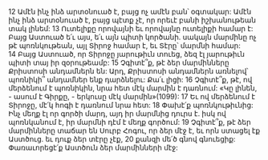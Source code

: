 12 Ամէն ինչ ինձ արտօնուած է, բայց ոչ ամէն բան՝ օգտակար: Ամէն ինչ ինձ արտօնուած է, բայց պէտք չէ, որ որեւէ բանի իշխանութեան տակ լինեմ: 13 Ուտելիքը որովայնի եւ որովայնը ուտելիքի համար է: Բայց Աստուած ե՛ւ այս, ե՛ւ այն պիտի կործանի. սակայն մարմինը ոչ թէ պոռնկութեան, այլ Տիրոջ համար է, եւ Տէրը՝ մարմնի համար: 14 Բայց Աստուած, որ Տիրոջը յարութիւն տուեց, ձեզ էլ յարութիւն պիտի տայ իր զօրութեամբ: 15 Չգիտէ՞ք, թէ ձեր մարմինները Քրիստոսի անդամներն են: Արդ, Քրիստոսի անդամներն առնելով՝ պոռնիկի՞ անդամներ ենք դարձնելու: Քա՛ւ լիցի: 16 Չգիտէ՞ք, թէ, ով մերձենում է պոռնիկին, նրա հետ մէկ մարմին է դառնում: «Կը լինեն, - ասում է Գիրքը, - երկուսը մէկ մարմին»(1099): 17 Եւ ով մերձենում է Տիրոջը, մէ՛կ հոգի է դառնում նրա հետ: 18 Փախէ՛ք պոռնկութիւնից: Ինչ մեղք էլ որ գործի մարդ, այդ իր մարմնից դուրս է. իսկ ով պոռնկանում է, իր մարմնի դէմ է մեղք գործում: 19 Չգիտէ՞ք, թէ ձեր մարմինները տաճար են Սուրբ Հոգու, որ ձեր մէջ է, եւ որն ստացել էք Աստծուց. եւ դուք ձեր տէրը չէք, 20 քանզի մե՛ծ գնով գնուեցիք: Փառաւորեցէ՛ք Աստծուն ձեր մարմինների մէջ:
